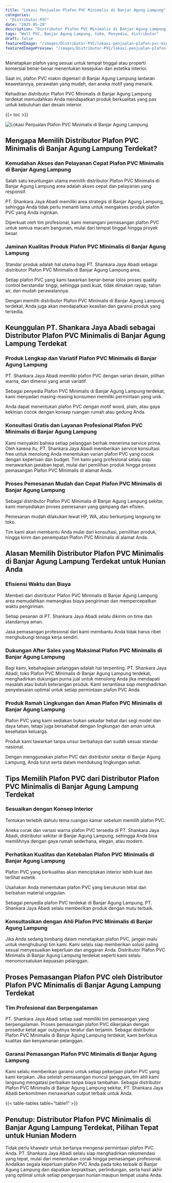 ```yaml
---
title: "Lokasi Penjualan Plafon PVC Minimalis di Banjar Agung Lampung"
categories:
- "Distributor-PVC"
date: "2025-05-29"
description: "Distributor Plafon PVC Minimalis di Banjar Agung Lampung untuk hunian, perkantoran, dan ritel. Panel berkualitas, variasi motif, pilihan warna menarik, beserta servis penempatan dikerjakan oleh teknisi ahli dan kepastian resmi!|Servis penyediaan Plafon PVC Minimalis di Banjar Agung Lampung bagi keperluan tempat tinggal, perkantoran, maupun gerai, dengan produk unggulan dan penempatan oleh tim ahli serta garansi resmi.|Pilihan Plafon PVC Minimalis di Banjar Agung Lampung yang terbukti untuk rumah, office, serta gerai, bersama material berkualitas dan instalasi ditangani oleh teknisi berpengalaman serta kepastian resmi.|Penyediaan Plafon PVC Minimalis di Banjar Agung Lampung untuk hunian, office, serta toko, beserta panel terbaik dan instalasi oleh tenaga ahli profesional, lengkap beserta kepastian resmi.}"
tags: "Wall PVC, Banjar Agung Lampung, toko, Penyedia, distributor"
draft: false
featuredImage: "/images/Distributor-PVC/lokasi-penjualan-plafon-pvc-minimalis-di-banjar-agung-lampung.png"
featuredImagePreview: "/images/Distributor-PVC/lokasi-penjualan-plafon-pvc-minimalis-di-banjar-agung-lampung.png"
---
```


Menetapkan plafon yang sesuai untuk tempat tinggal atau properti komersial benar-benar menentukan kesejukan dan estetika interior.

Saat ini, plafon PVC makin digemari di Banjar Agung Lampung lantaran keawetannya, perawatan yang mudah, dan aneka motif yang menarik.

Kehadiran distributor Plafon PVC Minimalis di Banjar Agung Lampung terdekat memudahkan Anda mendapatkan produk berkualitas yang pas untuk kebutuhan dan desain interior.

{{< toc >}}

![Lokasi Penjualan Plafon PVC Minimalis di Banjar Agung Lampung](/images/Distributor-PVC/Lokasi-Penjualan-Plafon-PVC-Minimalis-di-Banjar-Agung-Lampung.png)

## Mengapa Memilih Distributor Plafon PVC Minimalis di Banjar Agung Lampung Terdekat?

### Kemudahan Akses dan Pelayanan Cepat Plafon PVC Minimalis di Banjar Agung Lampung

Salah satu keuntungan utama memilih distributor Plafon PVC Minimalis di Banjar Agung Lampung area adalah akses cepat dan pelayanan yang responsif.

PT. Shankara Jaya Abadi memiliki area strategis di Banjar Agung Lampung, sehingga Anda tidak perlu menanti lama untuk mengakses produk plafon PVC yang Anda inginkan.

Diperkuat oleh tim profesional, kami menangani pemasangan plafon PVC untuk semua macam bangunan, mulai dari tempat tinggal hingga proyek besar.

### Jaminan Kualitas Produk Plafon PVC Minimalis di Banjar Agung Lampung

Standar produk adalah hal utama bagi PT. Shankara Jaya Abadi sebagai distributor Plafon PVC Minimalis di Banjar Agung Lampung area.

Setiap plafon PVC yang kami tawarkan benar-benar lolos proses quality control berstandar tinggi, sehingga pasti kuat, tidak dimakan rayap, tahan air, dan mudah perawatannya.

Dengan memilih distributor Plafon PVC Minimalis di Banjar Agung Lampung terdekat, Anda juga akan mendapatkan keaslian dan garansi produk yang tersedia.

## Keunggulan PT. Shankara Jaya Abadi sebagai Distributor Plafon PVC Minimalis di Banjar Agung Lampung Terdekat

### Produk Lengkap dan Variatif Plafon PVC Minimalis di Banjar Agung Lampung

PT. Shankara Jaya Abadi memiliki plafon PVC dengan varian desain, pilihan warna, dan dimensi yang amat variatif.

Sebagai penyedia Plafon PVC Minimalis di Banjar Agung Lampung terdekat, kami menyadari masing-masing konsumen memiliki permintaan yang unik.

Anda dapat menentukan plafon PVC dengan motif wood, plain, atau gaya kekinian cocok dengan konsep ruangan rumah atau gedung Anda.

### Konsultasi Gratis dan Layanan Profesional Plafon PVC Minimalis di Banjar Agung Lampung

Kami menyakini bahwa setiap pelanggan berhak menerima service prima. Oleh karena itu, PT. Shankara Jaya Abadi memberikan service konsultasi free untuk menolong Anda menentukan varian plafon PVC yang cocok dengan keperluan dan budget. Tim kami yang profesional selalu siap menawarkan jawaban tepat, mulai dari pemilihan produk hingga proses pemasangan Plafon PVC Minimalis di alamat Anda.

### Proses Pemesanan Mudah dan Cepat Plafon PVC Minimalis di Banjar Agung Lampung

Sebagai distributor Plafon PVC Minimalis di Banjar Agung Lampung sekitar, kami menyediakan proses pemesanan yang gampang dan efisien.

Pemesanan mudah dilakukan lewat HP, WA, atau berkunjung langsung ke toko.

Tim kami akan membantu Anda mulai dari konsultasi, pemilihan produk, hingga kirim dan penempatan Plafon PVC Minimalis di alamat Anda.

## Alasan Memilih Distributor Plafon PVC Minimalis di Banjar Agung Lampung Terdekat untuk Hunian Anda

### Efisiensi Waktu dan Biaya

Membeli dari distributor Plafon PVC Minimalis di Banjar Agung Lampung area memudahkan memangkas biaya pengiriman dan mempercepatkan waktu pengiriman.

Setiap pesanan di PT. Shankara Jaya Abadi selalu dikirim on time dan standarnya aman.

Jasa pemasangan profesional dari kami membantu Anda tidak harus ribet menghubungi tenaga kerja sendiri.

### Dukungan After Sales yang Maksimal Plafon PVC Minimalis di Banjar Agung Lampung

Bagi kami, kebahagiaan pelanggan adalah hal terpenting. PT. Shankara Jaya Abadi, toko Plafon PVC Minimalis di Banjar Agung Lampung terdekat, menghadirkan dukungan purna jual untuk menolong Anda jika mendapati masalah atau butuh keterangan produk. Kami senantiasa siap menghadirkan penyelesaian optimal untuk setiap permintaan plafon PVC Anda.

### Produk Ramah Lingkungan dan Aman Plafon PVC Minimalis di Banjar Agung Lampung

Plafon PVC yang kami sediakan bukan sekadar hebat dari segi model dan daya tahan, tetapi juga bersahabat dengan lingkungan dan aman untuk kesehatan keluarga.

Produk kami tawarkan tanpa unsur berbahaya dan sudah sesuai standar nasional.

Dengan menggunakan plafon PVC dari distributor sekitar di Banjar Agung Lampung, Anda turut serta dalam mendukung lingkungan sehat.

## Tips Memilih Plafon PVC dari Distributor Plafon PVC Minimalis di Banjar Agung Lampung Terdekat

### Sesuaikan dengan Konsep Interior

Tentukan terlebih dahulu tema ruangan kamar sebelum memilih plafon PVC.

Aneka corak dan variasi warna plafon PVC tersedia di PT. Shankara Jaya Abadi, distributor sekitar di Banjar Agung Lampung, sehingga Anda bisa memilihnya dengan gaya rumah sederhana, elegan, atau modern.

### Perhatikan Kualitas dan Ketebalan Plafon PVC Minimalis di Banjar Agung Lampung

Plafon PVC yang berkualitas akan menciptakan interior lebih kuat dan terlihat estetik.

Usahakan Anda menentukan plafon PVC yang berukuran tebal dan berbahan material unggulan.

Sebagai penyedia plafon PVC terdekat di Banjar Agung Lampung, PT. Shankara Jaya Abadi selalu memberikan produk dengan mutu terbaik.

### Konsultasikan dengan Ahli Plafon PVC Minimalis di Banjar Agung Lampung

Jika Anda sedang bimbang dalam menetapkan plafon PVC, jangan malu untuk menghubungi tim kami. Kami selalu siap memberikan solusi paling sesuai menyesuaikan keperluan dan anggaran Anda. Distributor Plafon PVC Minimalis di Banjar Agung Lampung terdekat seperti kami selalu menomorsatukan kepuasan pelanggan.

## Proses Pemasangan Plafon PVC oleh Distributor Plafon PVC Minimalis di Banjar Agung Lampung Terdekat

### Tim Profesional dan Berpengalaman

PT. Shankara Jaya Abadi setiap saat memiliki tim pemasangan yang berpengalaman. Proses pemasangan plafon PVC dikerjakan dengan prosedur ketat agar outputnya teratur dan terjamin. Sebagai distributor Plafon PVC Minimalis di Banjar Agung Lampung terdekat, kami berfokus kualitas dan kenyamanan pelanggan.

### Garansi Pemasangan Plafon PVC Minimalis di Banjar Agung Lampung

Kami selalu memberikan garansi untuk setiap pekerjaan plafon PVC yang kami kerjakan. Jika setelah pemasangan muncul gangguan, tim ahli kami langsung mengatasi perbaikan tanpa biaya tambahan. Sebagai distributor Plafon PVC Minimalis di Banjar Agung Lampung sekitar, PT. Shankara Jaya Abadi berkomitmen menawarkan output terbaik untuk Anda.

{{< table-tables table="table1" >}}

## Penutup: Distributor Plafon PVC Minimalis di Banjar Agung Lampung Terdekat, Pilihan Tepat untuk Hunian Modern

Tidak perlu khawatir untuk bertanya mengenai permintaan plafon PVC Anda. PT. Shankara Jaya Abadi selalu siap menghadirkan rekomendasi yang tepat, mulai dari menentukan corak hingga pemasangan profesional. Andalkan segala keperluan plafon PVC Anda pada toko terbaik di Banjar Agung Lampung dan dapatkan kepraktisan, perlindungan, serta hasil akhir yang optimal untuk setiap pengerjaan hunian maupun tempat usaha Anda.
